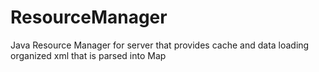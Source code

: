 # ResourceManager
Java Resource Manager for server that provides cache and data loading organized xml that is parsed into Map

